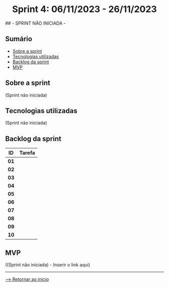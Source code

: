 <h1 align="center">Sprint 4: 06/11/2023 - 26/11/2023</h1>
## - SPRINT NÃO INICIADA -

## Sumário

- [Sobre a sprint](#Sobre-a-sprint)
- [Tecnologias utilizadas](#Tecnologias-utilizadas)
- [Backlog da sprint](#Backlog-da-sprint)
- [MVP](#MVP)


## Sobre a sprint

(Sprint não iniciada)

## Tecnologias utilizadas

(Sprint não iniciada)

## Backlog da sprint

 ID | Tarefa |
|:--------------:  | :----------:|
| **01** |  |
| **02** |  |   
| **03** |  |
| **04** |  |  
| **05** |  |  
| **06** |  | 
| **07** |  | 
| **08** |  |
| **09** |  | 
| **10** |  |

## MVP

((Sprint não iniciada) - Inserir o link aqui)

<hr>

[--> Retornar ao inicio](#Sumário)
